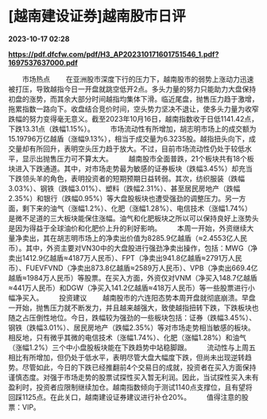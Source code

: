 # [越南建设证券]越南股市日评

**2023-10-17 02:28**

**https://pdf.dfcfw.com/pdf/H3_AP202310171601751546_1.pdf?1697537637000.pdf**

　　市场热点 　　在亚洲股市深度下行的压力下，越南股市的弱势上涨动力迅速被打压，导致越指今日一开盘就跳空低开2点。多头力量的努力只能助力大盘保持初盘的涨势，而其余大部分时间越指均集体下滑。临近尾盘，抛售压力趋于激增，拖累指数一路向下。收盘结合竞价时间，空头势力坚决不退让，使多头力量为收窄跌幅的努力变得毫无意义。截至2023年10月16日，越南指数收于日低1141.42点，下跌13.31点（跌幅1.15%）。 　　市场流动性有所增加，胡志明市场上的成交额为15.19796万亿越盾（涨幅9.13%），相当于成交量为6.3235股。越指扭头向下，成交量却有所回升，表明空头压力趋于放大。不过，目前市场流动性仍处于较低水平，显示出抛售压力可不算太大。 　　越南股市全面普跌，21个板块共有18个板块进入下跌通道。其中，对市场走势最为敏感的证券板块（跌幅3.45%）却充当下跌领头羊的角色，表明投资者的短期预期日益转弱。其次，纺织服装（跌幅3.03%）、钢铁（跌幅3.01%）、塑料（跌幅2.31%）、甚至居民房地产（跌幅2.35%）和银行（跌幅0.95%）等大盘股板块也遭受强劲的调整压力。另一方面，剩下来的油气（涨幅1.2%）、化肥（涨幅1.28%）、电信技术（涨幅1.74%）是微不足道的三大板块能保住涨幅。油气和化肥板块之所以可以保持良好上涨势头是因为得益于全球油价和化肥价上升的利好影响。 　　本周一开始，外资继续大量净卖出，其在胡志明市场上的净卖出价值为8285.9亿越盾（≈2.4553亿人民币）。其中，外资主要对VN30中的大盘股进行强劲净卖出操作，包括：MWG（净卖出1412.9亿越盾≈4187万人民币）、FPT（净卖出941.8亿越盾≈2791万人民币）、FUEVFVND（净卖出873.8亿越盾≈2589万人民币）、VPB（净卖出669.4亿越盾≈1984万人民币）等股票。在买入方面，外资仅对VNM（净买入148.7亿越盾≈441万人民币）和DGW（净买入141.2亿越盾≈418万人民币）等一些股票进行小幅净买入。 　　投资建议 　　越南股市的六连阳态势本周开盘就彻底崩溃。早盘一开始，抛售压力就不断发力，并且越来越强大，致使越指扭转下跌，下跌板块也随之占压倒性地位。今日，跌幅较为强劲的一些板块包括：证券（跌幅3.45%）、钢铁（跌幅3.01%）、居民房地产（跌幅2.35%）等对市场走势相当敏感的板块。相反地，只有微乎其微的电信技术（涨幅1.74%）、化肥（涨幅1.28%）和油气（涨幅1.2%）三个中小盘股板块能在下跌趋势中站稳脚跟。 　　流动性与上周五相比有所增加，但仍处于低水平，表明尽管大盘大幅度下跌，但尚未出现逆转趋势。尽管如此，今日的下跌已经推翻前4个交易日的成就，投资者在买入方面保持谨慎态度。对强于市场走势的股票试探性买入暂无利润。因此，当试探性买入未有盈利时，投资者应限制继续加仓。越南指数倾向于测试1140点支撑位，且有望将回踩1125点。在此关口，越南建设证券建议进行补仓20%。 　　值得注意的股票：VIP。